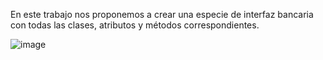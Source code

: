 En este trabajo nos proponemos a crear una especie de interfaz bancaria con todas las clases, atributos y métodos correspondientes. 

![image](https://github.com/user-attachments/assets/bfddc383-6dc5-45df-94d7-5f051d0f9978)
